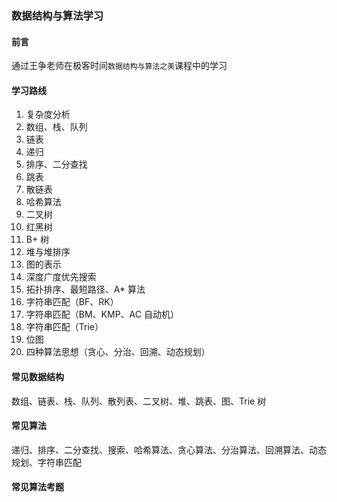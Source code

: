 ### 数据结构与算法学习

#### 前言

通过王争老师在极客时间`数据结构与算法之美`课程中的学习

#### 学习路线

1. 复杂度分析
2. 数组、栈、队列
3. 链表
4. 递归
5. 排序、二分查找
6. 跳表
7. 散链表
8. 哈希算法
9. 二叉树
10. 红黑树
11. B+ 树
12. 堆与堆排序
13. 图的表示
14. 深度广度优先搜索
15. 拓扑排序、最短路径、A\* 算法
16. 字符串匹配（BF、RK）
17. 字符串匹配（BM、KMP、AC 自动机）
18. 字符串匹配（Trie）
19. 位图
20. 四种算法思想（贪心、分治、回溯、动态规划）

#### 常见数据结构

数组、链表、栈、队列、散列表、二叉树、堆、跳表、图、Trie 树

#### 常见算法

递归、排序、二分查找、搜索、哈希算法、贪心算法、分治算法、回溯算法、动态规划、字符串匹配

#### 常见算法考题
